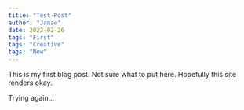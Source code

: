 ```yaml
---
title: "Test-Post"
author: "Janae"
date: 2022-02-26
tags: "First"
tags: "Creative"
tags: "New"
---
```


This is my first blog post. Not sure what to put here. Hopefully this site renders okay.

Trying again...
